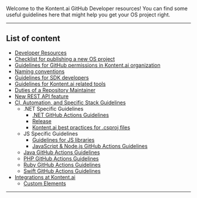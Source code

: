 Welcome to the Kontent.ai GitHub Developer resources! You can find some useful guidelines here that might help you get your OS project right.

---

## List of content

- [Developer Resources](./Developer-Resources.md)
- [Checklist for publishing a new OS project](./Checklist-for-publishing-a-new-OS-project.md)
- [Guidelines for GitHub permissions in Kontent.ai organization](./Guidelines-for-GitHub-permissions-in-Kontent-ai-organization.md)
- [Naming conventions](./Naming-conventions.md)
- [Guidelines for SDK developers](./Guidelines-for-SDK-developers.md)
- [Guidelines for Kontent.ai related tools](./Guidelines-for-Kontent.ai-related-tools.md)
- [Duties of a Repository Maintainer](./Duties-of-a-Repository-Maintainer.md)
- [New REST API feature](./New-REST-API-feature.md)
- [CI, Automation, and Specific Stack Guidelines](./ci-and-automation/ci-and-automation.md)
    - .NET Specific Guidelines
        - [.NET GitHub Actions Guidelines](./ci-and-automation/net-guidelines/net-guidelines.md)
        - [Release](./ci-and-automation/net-guidelines/release.md)
        - [Kontent.ai best practices for .csproj files](./ci-and-automation/net-guidelines/Kontent.ai-best-practices-for-.csproj-files.md)
    - JS Specific Guidelines
        - [Guidelines for JS libraries](./ci-and-automation/js-guidelines/js-guidelines.md)
        - [JavaScript & Node.js GitHub Actions Guidelines](./ci-and-automation/js-guidelines/JavaScript-Node.js-GitHub-Actions-Guidelines.md)
    - [Java GitHub Actions Guidelines](./ci-and-automation/Java-GitHub-Actions-Guidelines.md)
    - [PHP GitHub Actions Guidelines](./ci-and-automation/PHP-GitHub-Actions-Guidelines.md)
    - [Ruby GitHub Actions Guidelines](./ci-and-automation/Ruby-GitHub-Actions-Guidelines.md)
    - [Swift GitHub Actions Guidelines](./ci-and-automation/Swift-GitHub-Actions-Guidelines.md)
- [Integrations at Kontent.ai](./integrations/Integrations.md)
    - [Custom Elements](./integrations/Custom-elements.md)
---
